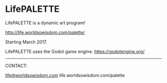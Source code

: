 # LifePALETTE
LifePALETTE is a dynamic art program!

http://life.worldsowisdom.com/palette/

Starting March 2017.

LifePALETTE uses the Godot game engine.
https://godotengine.org/

***************************************

CONTACT:

life@worldsowisdom.com
life.worldsowisdom.com/palette